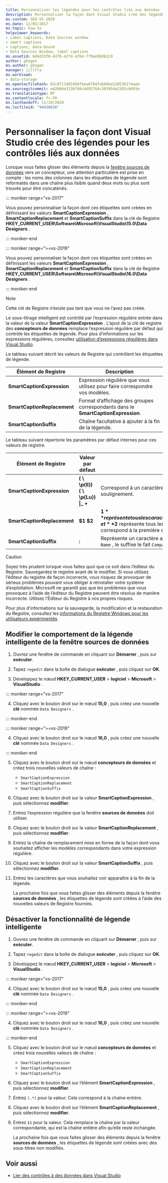 ```yaml
---
title: Personnaliser les légendes pour les contrôles liés aux données
description: Personnaliser la façon dont Visual Studio crée des légendes pour les contrôles liés aux données. Modifiez le comportement de la légende intelligente de la fenêtre sources de données. Désactivez le sous-titrage.
ms.custom: SEO-VS-2020
ms.date: 11/03/2017
ms.topic: how-to
helpviewer_keywords:
- Label captions, Data Sources window
- smart captions
- captions, data-bound
- Data Sources Window, label captions
ms.assetid: 6d4d15f8-4d78-42fd-af64-779ae98d62c8
author: ghogen
ms.author: ghogen
manager: jillfra
ms.workload:
- data-storage
ms.openlocfilehash: 65c0f1146549dfbee6f84fab06be12053b174aeb
ms.sourcegitcommit: ed26b6e313b766c4d92764c303954e2385c6693e
ms.translationtype: MT
ms.contentlocale: fr-FR
ms.lasthandoff: 11/10/2020
ms.locfileid: "94436626"
---
```

# <a name="customize-how-visual-studio-creates-captions-for-data-bound-controls"></a>Personnaliser la façon dont Visual Studio crée des légendes pour les contrôles liés aux données

Lorsque vous faites glisser des éléments depuis la [fenêtre sources de données](add-new-data-sources.md#data-sources-window) vers un concepteur, une attention particulière est prise en compte : les noms des colonnes dans les étiquettes de légende sont reformatés dans une chaîne plus lisible quand deux mots ou plus sont trouvés pour être concaténés.

::: moniker range="vs-2017"

Vous pouvez personnaliser la façon dont ces étiquettes sont créées en définissant les valeurs **SmartCaptionExpression** , **SmartCaptionReplacement** et **SmartCaptionSuffix** dans la clé de Registre **HKEY_CURRENT_USER\Software\Microsoft\VisualStudio\15.0\Data Designers** .

::: moniker-end

::: moniker range=">=vs-2019"

Vous pouvez personnaliser la façon dont ces étiquettes sont créées en définissant les valeurs **SmartCaptionExpression** , **SmartCaptionReplacement** et **SmartCaptionSuffix** dans la clé de Registre **HKEY_CURRENT_USER\Software\Microsoft\VisualStudio\16.0\Data Designers** .

::: moniker-end

> [!NOTE]
> Cette clé de Registre n’existe pas tant que vous ne l’avez pas créée.

Le sous-titrage intelligent est contrôlé par l’expression régulière entrée dans la valeur de la valeur **SmartCaptionExpression** . L’ajout de la clé de registre des **concepteurs de données** remplace l’expression régulière par défaut qui contrôle les étiquettes de légende. Pour plus d’informations sur les expressions régulières, consultez [utilisation d’expressions régulières dans Visual Studio](../ide/using-regular-expressions-in-visual-studio.md).

Le tableau suivant décrit les valeurs de Registre qui contrôlent les étiquettes de légende.

|Élément de Registre|Description|
|-------------------|-----------------|
|**SmartCaptionExpression**|Expression régulière que vous utilisez pour faire correspondre vos modèles.|
|**SmartCaptionReplacement**|Format d’affichage des groupes correspondants dans le **SmartCaptionExpression**.|
|**SmartCaptionSuffix**|Chaîne facultative à ajouter à la fin de la légende.|

Le tableau suivant répertorie les paramètres par défaut internes pour ces valeurs de registre.

|Élément de Registre|Valeur par défaut|Explication|
|-------------------|-------------------|-----------------|
|**SmartCaptionExpression**|**( \\ \p{ll}) ( \\ \p{Lu}) &#124;_ +**|Correspond à un caractère minuscule suivi d’un caractère majuscule ou un trait de soulignement.|
|**SmartCaptionReplacement**|**$1 $2**|**$1** représente tous les caractères correspondants dans les premières parenthèses de l’expression, et **$2** représente tous les caractères correspondants dans les secondes. Le remplacement correspond à la première correspondance, à un espace, puis à la deuxième correspondance.|
|**SmartCaptionSuffix**|**:**|Représente un caractère ajouté à la chaîne retournée. Par exemple, si la légende est `Company Name` , le suffixe le fait `Company Name:`|

> [!CAUTION]
> Soyez très prudent lorsque vous faites quoi que ce soit dans l’éditeur du Registre. Sauvegardez le registre avant de le modifier. Si vous utilisez l’éditeur du registre de façon incorrecte, vous risquez de provoquer de sérieux problèmes pouvant vous obliger à réinstaller votre système d’exploitation. Microsoft ne garantit pas que les problèmes que vous provoquez à l’aide de l’éditeur du Registre peuvent être résolus de manière incorrecte. Utilisez l’Éditeur du Registre à vos propres risques.
>
> Pour plus d’informations sur la sauvegarde, la modification et la restauration du Registre, consultez les [informations du Registre Windows pour les utilisateurs expérimentés](https://support.microsoft.com/help/256986/windows-registry-information-for-advanced-users).

## <a name="modify-the-smart-captioning-behavior-of-the-data-sources-window"></a>Modifier le comportement de la légende intelligente de la fenêtre sources de données

1. Ouvrez une fenêtre de commande en cliquant sur **Démarrer** , puis sur **exécuter**.

2. Tapez `regedit` dans la boîte de dialogue **exécuter** , puis cliquez sur **OK**.

3. Développez le nœud **HKEY_CURRENT_USER**  >  **logiciel**  >  **Microsoft**  >  **VisualStudio** .

::: moniker range="vs-2017"

4. Cliquez avec le bouton droit sur le nœud **15,0** , puis créez une nouvelle **clé** nommée `Data Designers` .

::: moniker-end

::: moniker range=">=vs-2019"

4. Cliquez avec le bouton droit sur le nœud **16,0** , puis créez une nouvelle **clé** nommée `Data Designers` .

::: moniker-end

5. Cliquez avec le bouton droit sur le nœud **concepteurs de données** et créez trois nouvelles valeurs de chaîne :

    - `SmartCaptionExpression`
    - `SmartCaptionReplacement`
    - `SmartCaptionSuffix`

6. Cliquez avec le bouton droit sur la valeur **SmartCaptionExpression** , puis sélectionnez **modifier**.

7. Entrez l’expression régulière que la fenêtre **sources de données** doit utiliser.

8. Cliquez avec le bouton droit sur la valeur **SmartCaptionReplacement** , puis sélectionnez **modifier**.

9. Entrez la chaîne de remplacement mise en forme de la façon dont vous souhaitez afficher les modèles correspondants dans votre expression régulière.

10. Cliquez avec le bouton droit sur la valeur **SmartCaptionSuffix** , puis sélectionnez **modifier**.

11. Entrez les caractères que vous souhaitez voir apparaître à la fin de la légende.

    La prochaine fois que vous faites glisser des éléments depuis la fenêtre **sources de données** , les étiquettes de légende sont créées à l’aide des nouvelles valeurs de Registre fournies.

## <a name="turn-off-the-smart-captioning-feature"></a>Désactiver la fonctionnalité de légende intelligente

1. Ouvrez une fenêtre de commande en cliquant sur **Démarrer** , puis sur **exécuter**.

2. Tapez `regedit` dans la boîte de dialogue **exécuter** , puis cliquez sur **OK**.

3. Développez le nœud **HKEY_CURRENT_USER**  >  **logiciel**  >  **Microsoft**  >  **VisualStudio** .

::: moniker range="vs-2017"

4. Cliquez avec le bouton droit sur le nœud **15,0** , puis créez une nouvelle **clé** nommée `Data Designers` .

::: moniker-end

::: moniker range=">=vs-2019"

4. Cliquez avec le bouton droit sur le nœud **16,0** , puis créez une nouvelle **clé** nommée `Data Designers` .

::: moniker-end

5. Cliquez avec le bouton droit sur le nœud **concepteurs de données** et créez trois nouvelles valeurs de chaîne :

    - `SmartCaptionExpression`
    - `SmartCaptionReplacement`
    - `SmartCaptionSuffix`

6. Cliquez avec le bouton droit sur l’élément **SmartCaptionExpression** , puis sélectionnez **modifier**.

7. Entrez `(.*)` pour la valeur. Cela correspond à la chaîne entière.

8. Cliquez avec le bouton droit sur l’élément **SmartCaptionReplacement** , puis sélectionnez **modifier**.

9. Entrez `$1` pour la valeur. Cela remplace la chaîne par la valeur correspondante, qui est la chaîne entière afin qu’elle reste inchangée.

    La prochaine fois que vous faites glisser des éléments depuis la fenêtre **sources de données** , les étiquettes de légende sont créées avec des sous-titres non modifiés.

## <a name="see-also"></a>Voir aussi

- [Lier des contrôles à des données dans Visual Studio](../data-tools/bind-controls-to-data-in-visual-studio.md)
